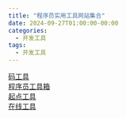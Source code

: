 ```yaml
---
title: "程序员实用工具网站集合"
date: 2024-09-27T01:00:00-00:00
categories:
  - 开发工具
tags:
  - 开发工具
---
```


[码工具](https://www.matools.com/) <br>
[程序员工具箱](http://tool.pfan.cn/)<br>
[起点工具](https://www.toolqd.com/)<br>
[在线工具](https://tool.lu/)<br>
